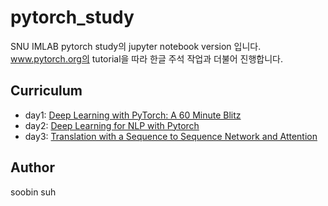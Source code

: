 # pytorch_study

SNU IMLAB pytorch study의 jupyter notebook version 입니다.
www.pytorch.org의 tutorial을 따라 한글 주석 작업과 더불어 진행합니다.

## Curriculum
  * day1: [Deep Learning with PyTorch: A 60 Minute Blitz](http://pytorch.org/tutorials/beginner/deep_learning_60min_blitz.html)
  * day2: [Deep Learning for NLP with Pytorch](http://pytorch.org/tutorials/beginner/deep_learning_nlp_tutorial.html)
  * day3: [Translation with a Sequence to Sequence Network and Attention](http://pytorch.org/tutorials/intermediate/seq2seq_translation_tutorial.html)
  
## Author
soobin suh